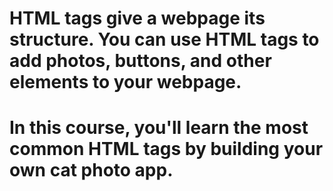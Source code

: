 # HTML tags give a webpage its structure. You can use HTML tags to add photos, buttons, and other elements to your webpage.

 # In this course, you'll learn the most common HTML tags by building your own cat photo app.